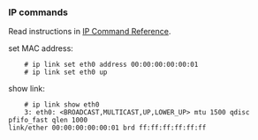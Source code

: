 ### IP commands

Read instructions in 
[IP Command Reference](https://github.com/sdoro/netkit-livecd/blob/master/tips/docs/ip-cref.pdf?raw=true).




set MAC address:

		# ip link set eth0 address 00:00:00:00:00:01
		# ip link set eth0 up


show link:

		# ip link show eth0
		3: eth0: <BROADCAST,MULTICAST,UP,LOWER_UP> mtu 1500 qdisc pfifo_fast qlen 1000
    link/ether 00:00:00:00:00:01 brd ff:ff:ff:ff:ff:ff


